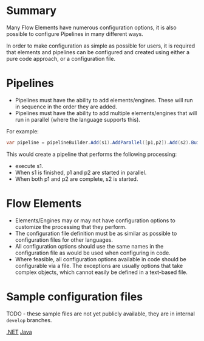# Summary

Many Flow Elements have numerous configuration options, it is also possible
to configure Pipelines in many different ways.

In order to make configuration as simple as possible for users, it is required 
that elements and pipelines can be configured and created using either a pure 
code approach, or a configuration file.

# Pipelines

- Pipelines must have the ability to add elements/engines. These will run in 
  sequence in the order they are added.
- Pipelines must have the ability to add multiple elements/engines that will run 
  in parallel (where the language supports this).

For example:

```c#
var pipeline = pipelineBuilder.Add(s1).AddParallel([p1,p2]).Add(s2).Build()
```

This would create a pipeline that performs the following processing:
- execute s1. 
- When s1 is finished, p1 and p2 are started in parallel.
- When both p1 and p2 are complete, s2 is started.

# Flow Elements 

- Elements/Engines may or may not have configuration options to customize the 
  processing that they perform.
- The configuration file definition must be as similar as possible to configuration 
  files for other languages.
- All configuration options should use the same names in the configuration file 
  as would be used when configuring in code.
- Where feasible, all configuration options available in code should be configurable 
  via a file. The exceptions are usually options that take complex objects, which 
  cannot easily be defined in a text-based file.

# Sample configuration files

TODO - these sample files are not yet publicly available, they are in 
internal `develop` branches.

[.NET](https://github.com/51Degrees/device-detection-dotnet/blob/master/Examples/sample-configuration.json)
[Java](https://github.com/51Degrees/device-detection-java/blob/master/device-detection.examples/console/src/main/resources/gettingStartedOnPrem.xml)
